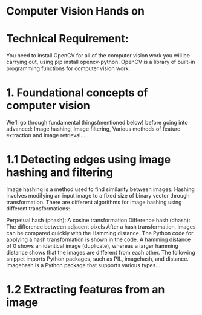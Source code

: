 # Computer Vision Hands on

# Technical Requirement: 
You need to install OpenCV for all of the computer vision work you will be carrying out, using pip install opencv-python. OpenCV is a library of built-in programming functions for computer vision work.

# 1. Foundational concepts of computer vision
We'll go through fundamental things(mentioned below) before going into advanced:
 Image hashing,
 Image filtering,
 Various methods of feature extraction and image retrieval...

# 1.1 Detecting edges using image hashing and filtering
Image hashing is a method used to find similarity between images. Hashing involves modifying an input image to a fixed size of binary vector through transformation. 
There are different algorithms for image hashing using different transformations:

Perpetual hash (phash): A cosine transformation
Difference hash (dhash): The difference between adjacent pixels
After a hash transformation, images can be compared quickly with the Hamming distance. The Python code for applying a hash transformation is shown in the code. A hamming distance of 0 shows an identical image (duplicate), whereas a larger hamming distance shows that the images are different from each other. The following snippet imports Python packages, such as PIL, imagehash, and distance. imagehash is a Python package that supports various types...

# 1.2 Extracting features from an image

